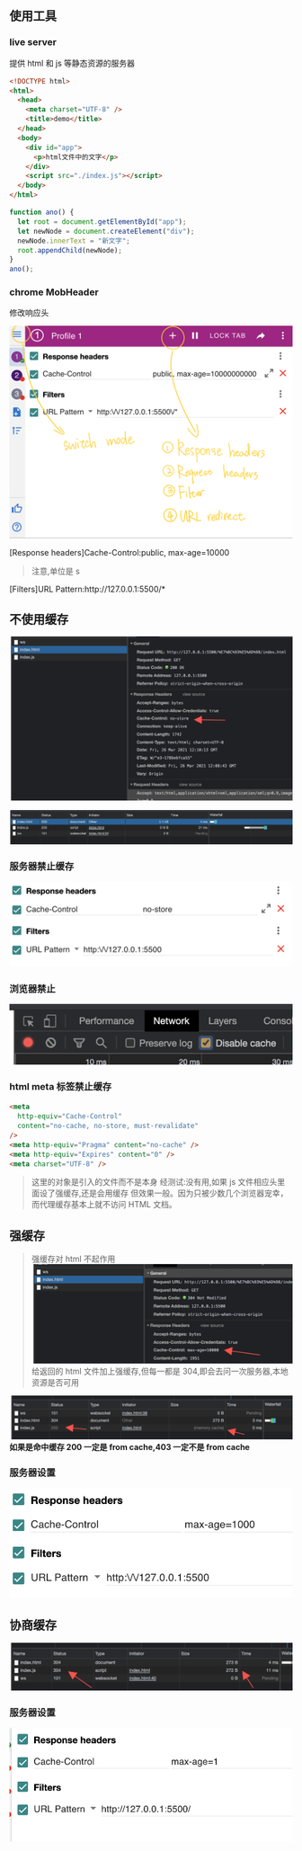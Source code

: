 ## 使用工具

### live server

提供 html 和 js 等静态资源的服务器

```html
<!DOCTYPE html>
<html>
  <head>
    <meta charset="UTF-8" />
    <title>demo</title>
  </head>
  <body>
    <div id="app">
      <p>html文件中的文字</p>
    </div>
    <script src="./index.js"></script>
  </body>
</html>
```

```js
function ano() {
  let root = document.getElementById("app");
  let newNode = document.createElement("div");
  newNode.innerText = "新文字";
  root.appendChild(newNode);
}
ano();
```

### chrome MobHeader

修改响应头

![](res/2021-03-26-19-41-01.png)

[Response headers]Cache-Control:public, max-age=10000

> 注意,单位是 s

[Filters]URL Pattern:http:\/\/127.0.0.1:5500\/\*

## 不使用缓存

![](res/2021-03-26-20-11-26.png)

![](res/2021-03-26-20-13-01.png)

### 服务器禁止缓存

![](res/2021-03-26-20-01-38.png)

### 浏览器禁止

![](res/2021-03-26-20-18-18.png)

### html meta 标签禁止缓存

```html
<meta
  http-equiv="Cache-Control"
  content="no-cache, no-store, must-revalidate"
/>
<meta http-equiv="Pragma" content="no-cache" />
<meta http-equiv="Expires" content="0" />
<meta charset="UTF-8" />
```

> 这里的对象是引入的文件而不是本身
> 经测试:没有用,如果 js 文件相应头里面设了强缓存,还是会用缓存
> 但效果一般。因为只被少数几个浏览器宠幸，而代理缓存基本上就不访问 HTML 文档。

## 强缓存

> 强缓存对 html 不起作用
> ![](res/2021-03-26-21-13-58.png)
> 给返回的 html 文件加上强缓存,但每一都是 304,即会去问一次服务器,本地资源是否可用

![](res/2021-03-26-20-27-25.png)
**如果是命中缓存 200 一定是 from cache,403 一定不是 from cache**

### 服务器设置

![](res/2021-03-26-20-27-55.png)

## 协商缓存

![](res/2021-03-26-20-59-31.png)

### 服务器设置

![](res/2021-03-26-20-57-20.png)
